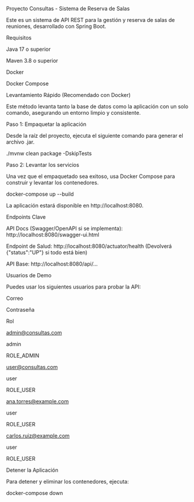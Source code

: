 Proyecto Consultas - Sistema de Reserva de Salas

Este es un sistema de API REST para la gestión y reserva de salas de reuniones, desarrollado con Spring Boot.

Requisitos

Java 17 o superior

Maven 3.8 o superior

Docker

Docker Compose

Levantamiento Rápido (Recomendado con Docker)

Este método levanta tanto la base de datos como la aplicación con un solo comando, asegurando un entorno limpio y consistente.

Paso 1: Empaquetar la aplicación

Desde la raíz del proyecto, ejecuta el siguiente comando para generar el archivo .jar.

./mvnw clean package -DskipTests


Paso 2: Levantar los servicios

Una vez que el empaquetado sea exitoso, usa Docker Compose para construir y levantar los contenedores.

docker-compose up --build


La aplicación estará disponible en http://localhost:8080.

Endpoints Clave

API Docs (Swagger/OpenAPI si se implementa): http://localhost:8080/swagger-ui.html

Endpoint de Salud: http://localhost:8080/actuator/health (Devolverá {"status":"UP"} si todo está bien)

API Base: http://localhost:8080/api/...

Usuarios de Demo

Puedes usar los siguientes usuarios para probar la API:

Correo

Contraseña

Rol

admin@consultas.com

admin

ROLE_ADMIN

user@consultas.com

user

ROLE_USER

ana.torres@example.com

user

ROLE_USER

carlos.ruiz@example.com

user

ROLE_USER

Detener la Aplicación

Para detener y eliminar los contenedores, ejecuta:

docker-compose down
